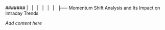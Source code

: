 ####### |   |   |   |   |   |   ├── Momentum Shift Analysis and Its Impact on Intraday Trends

*Add content here*